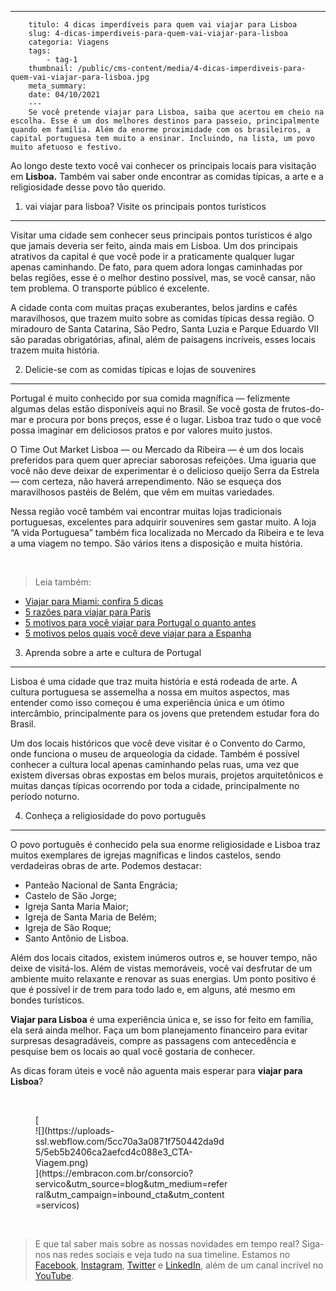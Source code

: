 ---
        titulo: 4 dicas imperdíveis para quem vai viajar para Lisboa
        slug: 4-dicas-imperdiveis-para-quem-vai-viajar-para-lisboa
        categoria: Viagens
        tags:
            - tag-1
        thumbnail: /public/cms-content/media/4-dicas-imperdiveis-para-quem-vai-viajar-para-lisboa.jpg
        meta_summary: 
        date: 04/10/2021
        ---
        Se você pretende viajar para Lisboa, saiba que acertou em cheio na escolha. Esse é um dos melhores destinos para passeio, principalmente quando em família. Além da enorme proximidade com os brasileiros, a capital portuguesa tem muito a ensinar. Incluindo, na lista, um povo muito afetuoso e festivo.

Ao longo deste texto você vai conhecer os principais locais para visitação em **Lisboa.** Também vai saber onde encontrar as comidas típicas, a arte e a religiosidade desse povo tão querido.

1. vai viajar para lisboa? Visite os principais pontos turísticos
-----------------------------------------------------------------

Visitar uma cidade sem conhecer seus principais pontos turísticos é algo que jamais deveria ser feito, ainda mais em Lisboa. Um dos principais atrativos da capital é que você pode ir a praticamente qualquer lugar apenas caminhando. De fato, para quem adora longas caminhadas por belas regiões, esse é o melhor destino possível, mas, se você cansar, não tem problema. O transporte público é excelente.

A cidade conta com muitas praças exuberantes, belos jardins e cafés maravilhosos, que trazem muito sobre as comidas típicas dessa região. O miradouro de Santa Catarina, São Pedro, Santa Luzia e Parque Eduardo VII são paradas obrigatórias, afinal, além de paisagens incríveis, esses locais trazem muita história.

2. Delicie-se com as comidas típicas e lojas de souvenires
----------------------------------------------------------

Portugal é muito conhecido por sua comida magnífica — felizmente algumas delas estão disponíveis aqui no Brasil. Se você gosta de frutos-do-mar e procura por bons preços, esse é o lugar. Lisboa traz tudo o que você possa imaginar em deliciosos pratos e por valores muito justos.

O Time Out Market Lisboa — ou Mercado da Ribeira — é um dos locais preferidos para quem quer apreciar saborosas refeições. Uma iguaria que você não deve deixar de experimentar é o delicioso queijo Serra da Estrela — com certeza, não haverá arrependimento. Não se esqueça dos maravilhosos pastéis de Belém, que vêm em muitas variedades.

Nessa região você também vai encontrar muitas lojas tradicionais portuguesas, excelentes para adquirir souvenires sem gastar muito. A loja “A vida Portuguesa” também fica localizada no Mercado da Ribeira e te leva a uma viagem no tempo. São vários itens a disposição e muita história.

‍

> Leia também:

- [Viajar para Miami: confira 5 dicas](https://www.embracon.com.br/blog/viajar-para-miami-confira-5-dicas)
- [5 razões para viajar para Paris](https://www.embracon.com.br/blog/5-razoes-para-viajar-para-paris)
- [5 motivos para você viajar para Portugal o quanto antes](https://www.embracon.com.br/blog/5-motivos-para-voce-viajar-para-portugal-o-quanto-antes)
- [5 motivos pelos quais você deve viajar para a Espanha](https://www.embracon.com.br/blog/5-motivos-pelos-quais-voce-deve-viajar-para-a-espanha)

3. Aprenda sobre a arte e cultura de Portugal
---------------------------------------------

Lisboa é uma cidade que traz muita história e está rodeada de arte. A cultura portuguesa se assemelha a nossa em muitos aspectos, mas entender como isso começou é uma experiência única e um ótimo intercâmbio, principalmente para os jovens que pretendem estudar fora do Brasil.

Um dos locais históricos que você deve visitar é o Convento do Carmo, onde funciona o museu de arqueologia da cidade. Também é possível conhecer a cultura local apenas caminhando pelas ruas, uma vez que existem diversas obras expostas em belos murais, projetos arquitetônicos e muitas danças típicas ocorrendo por toda a cidade, principalmente no período noturno.

4. Conheça a religiosidade do povo português
--------------------------------------------

O povo português é conhecido pela sua enorme religiosidade e Lisboa traz muitos exemplares de igrejas magníficas e lindos castelos, sendo verdadeiras obras de arte. Podemos destacar:

- Panteão Nacional de Santa Engrácia;
- Castelo de São Jorge;
- Igreja Santa Maria Maior;
- Igreja de Santa Maria de Belém;
- Igreja de São Roque;
- Santo Antônio de Lisboa.

Além dos locais citados, existem inúmeros outros e, se houver tempo, não deixe de visitá-los. Além de vistas memoráveis, você vai desfrutar de um ambiente muito relaxante e renovar as suas energias. Um ponto positivo é que é possível ir de trem para todo lado e, em alguns, até mesmo em bondes turísticos.

‍**Viajar para Lisboa** é uma experiência única e, se isso for feito em família, ela será ainda melhor. Faça um bom planejamento financeiro para evitar surpresas desagradáveis, compre as passagens com antecedência e pesquise bem os locais ao qual você gostaria de conhecer.

As dicas foram úteis e você não aguenta mais esperar para **viajar para Lisboa**?

‍

<figure class="w-richtext-figure-type-image w-richtext-align-center" style="max-width:310px">[<div>![](https://uploads-ssl.webflow.com/5cc70a3a0871f750442da9d5/5eb5b2406ca2aefcd4c088e3_CTA-Viagem.png)</div>](https://embracon.com.br/consorcio?servico&utm_source=blog&utm_medium=referral&utm_campaign=inbound_cta&utm_content=servicos)</figure>‍

> E que tal saber mais sobre as nossas novidades em tempo real? Siga-nos nas redes sociais e veja tudo na sua timeline. Estamos no [Facebook](https://www.facebook.com/embracon/), [Instagram](https://www.instagram.com/embraconoficial/), [Twitter](https://twitter.com/embracon) e [LinkedIn](https://www.linkedin.com/company/1018875/), além de um canal incrível no [YouTube](https://www.youtube.com/channel/UCL-Y0mv9zc73Iek48NLUBzQ).

‍
        